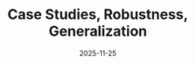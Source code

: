 ---
layout: lecture
published: true
title: Case Studies, Robustness, Generalization
# nav_exclude: true
presented_by:
date: 2025-11-25
number: 23
recording: 
comments:
files:
  slides:
  pdf_slides:
  textbook_sections:
  notes:
  notebook:
  additional_files:
    name:
    link:
---